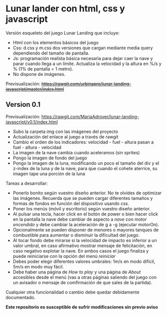 # Lunar lander con html, css y javascript
Versión esqueleto del juego Lunar Landing que incluye:

* Html con los elementos básicos del juego
* Css: d.css y m.css dos versiones que cargan mediante media query dependiendo del tamaño de pantalla.
* Js: programación realista básica necesaria para dejar caer la nave y parar cuando llega a un límite. Actualiza la velocidad y la altura en %/s y % (1% de pantalla = 1 metro).
* No dispone de imágenes.

Previsualización: ~~https://rawgit.com/urbinapro/lunar-landing-javascript/master/index.html~~


## Version 0.1

Previsualización: https://rawgit.com/MariaAdrover/lunar-landing-javascript/v0.1/index.html

* Subo la carpeta img con las imágenes del proyecto
* Actualización del enlace al juego a través de rawgit
* Cambio el orden de los indicadores:
velocidad - fuel - altura  pasan a fuel - altura - velocidad
* La imagen de la nave cambia cuando aceleramos (sin sprites)
* Pongo la imagen de fondo del juego
* Pongo la imagen de la luna, modificando un poco el tamaño del div y el z-index de la luna y de la nave, 
para que cuando el cohete aterrice, su imagen tape una porción de la luna 



Tareas a desarrollar:
* Ponerlo bonito según vuestro diseño anterior. No te olvides de optimizar las imágenes. Recuerda que se pueden cargar diferentes tamaños y formas de fondos en función del dispositivo usando css.
* Poner los menús (móvil y escritorio) según vuestro diseño anterior.
* Al pulsar una tecla, hacer click en el botón de power o bien hacer click en la pantalla la nave debe cambiar de aspecto a *nave con motor encendido* y debe cambiar la aceleración de g a -g (ejecutar motorOn).
* Opcionalmente se pueden disponer de menores o mayores tanques de combustible para aumentar o disminuir la dificultad del juego.
* Al tocar fondo debe mirarse si la velocidad de impacto es inferior a un valor umbral, en caso afirmativo mostrar mensaje de felicitación, en caso negativo explotar la nave. En ambos casos el juego finaliza y puede reiniciarse con la opción del menú *reiniciar*
* Debes poder elegir diferentes valores umbrales: 1m/s en modo difícil, 5m/s en modo muy fácil.
* Debe haber una página de *How to play* y una página de *About* accesibles desde el menú (vas a otras páginas saliendo del juego con un avisador o mensaje de comfirmación de que sales de la partida).

Cualquier otra funcionalidad o cambio debe quedar debidamente documentado.

**Este repositorio es susceptible de sufrir modificaciones sin previo aviso**
